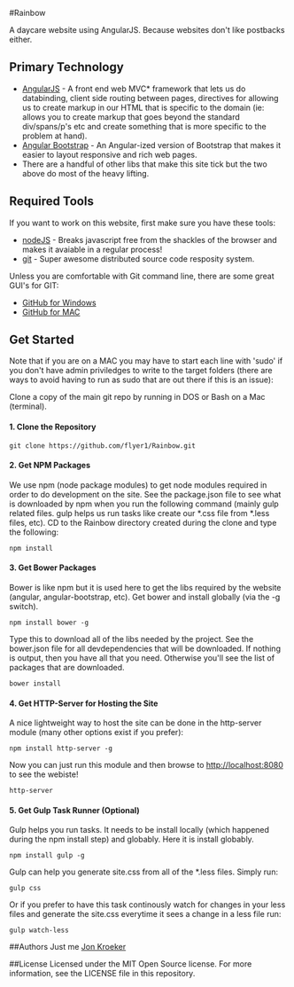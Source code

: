 #Rainbow

A daycare website using AngularJS. Because websites don't like postbacks either.

## Primary Technology
- [AngularJS](https://angularjs.org/) - A front end web MVC* framework that lets us do databinding, client side routing between pages, directives for allowing us to create markup in our HTML that is specific to the domain (ie: allows you to create markup that goes beyond the standard div/spans/p's etc and create something that is more specific to the problem at hand).
- [Angular Bootstrap](http://angular-ui.github.io/bootstrap/) - An Angular-ized version of Bootstrap that makes it easier to layout responsive and rich web pages.
- There are a handful of other libs that make this site tick but the two above do most of the heavy lifting.


## Required Tools
If you want to work on this website, first make sure you have these tools:

- [nodeJS](http://nodejs.org/) - Breaks javascript free from the shackles of the browser and makes it avaiable in a regular process!
- [git](http://git-scm.com/downloads) - Super awesome distributed source code resposity system.


Unless you are comfortable with Git command line, there are some great GUI's for GIT: 

- [GitHub for Windows](https://windows.github.com/)
- [GitHub for MAC](https://mac.github.com/)

## Get Started

Note that if you are on a MAC you may have to start each line with 'sudo' if you don't have admin priviledges to write to the target folders (there are ways to avoid having to run as sudo that are out there if this is an issue):

Clone a copy of the main git repo by running in DOS or Bash on a Mac (terminal).

#### 1. Clone the Repository
```
git clone https://github.com/flyer1/Rainbow.git
```

#### 2. Get NPM Packages
We use npm (node package modules) to get node modules required in order to do development on the site. See the package.json file to see what is downloaded by npm when you run the following command (mainly gulp related files. gulp helps us run tasks like create our *.css file from *.less files, etc).
CD to the Rainbow directory created during the clone and type the following:

```
npm install 
```

#### 3. Get Bower Packages
Bower is like npm but it is used here to get the libs required by the website (angular, angular-bootstrap, etc). 
Get bower and install globally (via the -g switch). 
```
npm install bower -g
```

Type this to download all of the libs needed by the project. See the bower.json file for all devdependencies that will be downloaded. If nothing is output, then you have all that you need. Otherwise you'll see the list of packages that are downloaded.


```
bower install 
```

#### 4. Get HTTP-Server for Hosting the Site

A nice lightweight way to host the site can be done in the http-server module (many other options exist if you prefer):

```
npm install http-server -g
```

Now you can just run this module and then browse to [http://localhost:8080](http://localhost:8080) to see the webiste!

```
http-server
```


#### 5. Get Gulp Task Runner (Optional)
Gulp helps you run tasks. It needs to be install locally (which happened during the npm install step) and globably. Here it is install globably.

```
npm install gulp -g
```


Gulp can help you generate site.css from all of the *.less files. Simply run:

```
gulp css
```

Or if you prefer to have this task continously watch for changes in your less files and generate the site.css everytime it sees a change in a less file run:

```
gulp watch-less
```


##Authors
Just me [Jon Kroeker](https://github.com/flyer1)

##License
Licensed under the MIT Open Source license. For more information, see the LICENSE file in this repository.
